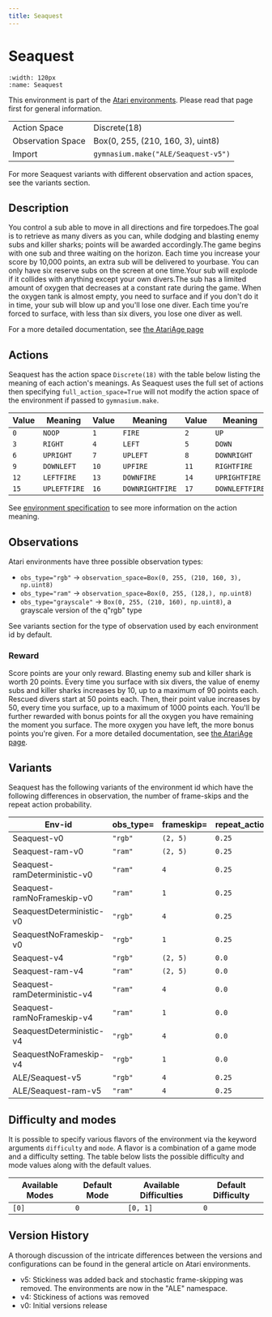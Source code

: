 ```yaml
---
title: Seaquest
---
```


# Seaquest

```{figure} ../_static/videos/environments/seaquest.gif
:width: 120px
:name: Seaquest
```

This environment is part of the <a href='..'>Atari environments</a>. Please read that page first for general information.

|                   |                                     |
|-------------------|-------------------------------------|
| Action Space      | Discrete(18)                        |
| Observation Space | Box(0, 255, (210, 160, 3), uint8)   |
| Import            | `gymnasium.make("ALE/Seaquest-v5")` |

For more Seaquest variants with different observation and action spaces, see the variants section.

## Description

You control a sub able to move in all directions and fire torpedoes.The goal is to retrieve as many divers as you can, while dodging and blasting enemy subs and killer sharks; points will be awarded accordingly.The game begins with one sub and three waiting on the horizon. Each time you increase your score by 10,000 points, an extra sub will be delivered to yourbase.  You can only have six reserve subs on the screen at one time.Your sub will explode if it collides with anything except your own divers.The sub has a limited amount of oxygen that decreases at a constant rate during the game. When the oxygen tank is almost empty, you need to surface and if you don't do it in time, your sub will blow up and you'll lose one diver.  Each time you're forced to surface, with less than six divers, you lose one diver as well.

For a more detailed documentation, see [the AtariAge page](https://atariage.com/manual_html_page.php?SoftwareLabelID=424)

## Actions

Seaquest has the action space `Discrete(18)` with the table below listing the meaning of each action's meanings.
As Seaquest uses the full set of actions then specifying `full_action_space=True` will not modify the action space of the environment if passed to `gymnasium.make`.

| Value   | Meaning      | Value   | Meaning         | Value   | Meaning        |
|---------|--------------|---------|-----------------|---------|----------------|
| `0`     | `NOOP`       | `1`     | `FIRE`          | `2`     | `UP`           |
| `3`     | `RIGHT`      | `4`     | `LEFT`          | `5`     | `DOWN`         |
| `6`     | `UPRIGHT`    | `7`     | `UPLEFT`        | `8`     | `DOWNRIGHT`    |
| `9`     | `DOWNLEFT`   | `10`    | `UPFIRE`        | `11`    | `RIGHTFIRE`    |
| `12`    | `LEFTFIRE`   | `13`    | `DOWNFIRE`      | `14`    | `UPRIGHTFIRE`  |
| `15`    | `UPLEFTFIRE` | `16`    | `DOWNRIGHTFIRE` | `17`    | `DOWNLEFTFIRE` |

See [environment specification](../env-spec) to see more information on the action meaning.

## Observations

Atari environments have three possible observation types:

- `obs_type="rgb"` -> `observation_space=Box(0, 255, (210, 160, 3), np.uint8)`
- `obs_type="ram"` -> `observation_space=Box(0, 255, (128,), np.uint8)`
- `obs_type="grayscale"` -> `Box(0, 255, (210, 160), np.uint8)`, a grayscale version of the q"rgb" type

See variants section for the type of observation used by each environment id by default.

### Reward

Score points are your only reward. Blasting enemy sub and killer shark is worth 20 points.  Every time you surface with six divers, the value of enemy subs and killer sharks increases by 10, up to a maximum of 90 points each. Rescued divers start at 50 points each.  Then, their point value increases by 50, every time you surface, up to a maximum of 1000 points each. You'll be further rewarded with bonus points for all the oxygen you have remaining the moment you surface.  The more oxygen you have left, the more bonus points you're given. For a more detailed documentation, see [the AtariAge page](https://atariage.com/manual_html_page.php?SoftwareLabelID=424).

## Variants

Seaquest has the following variants of the environment id which have the following differences in observation,
the number of frame-skips and the repeat action probability.

| Env-id                       | obs_type=   | frameskip=   | repeat_action_probability=   |
|------------------------------|-------------|--------------|------------------------------|
| Seaquest-v0                  | `"rgb"`     | `(2, 5)`     | `0.25`                       |
| Seaquest-ram-v0              | `"ram"`     | `(2, 5)`     | `0.25`                       |
| Seaquest-ramDeterministic-v0 | `"ram"`     | `4`          | `0.25`                       |
| Seaquest-ramNoFrameskip-v0   | `"ram"`     | `1`          | `0.25`                       |
| SeaquestDeterministic-v0     | `"rgb"`     | `4`          | `0.25`                       |
| SeaquestNoFrameskip-v0       | `"rgb"`     | `1`          | `0.25`                       |
| Seaquest-v4                  | `"rgb"`     | `(2, 5)`     | `0.0`                        |
| Seaquest-ram-v4              | `"ram"`     | `(2, 5)`     | `0.0`                        |
| Seaquest-ramDeterministic-v4 | `"ram"`     | `4`          | `0.0`                        |
| Seaquest-ramNoFrameskip-v4   | `"ram"`     | `1`          | `0.0`                        |
| SeaquestDeterministic-v4     | `"rgb"`     | `4`          | `0.0`                        |
| SeaquestNoFrameskip-v4       | `"rgb"`     | `1`          | `0.0`                        |
| ALE/Seaquest-v5              | `"rgb"`     | `4`          | `0.25`                       |
| ALE/Seaquest-ram-v5          | `"ram"`     | `4`          | `0.25`                       |

## Difficulty and modes

It is possible to specify various flavors of the environment via the keyword arguments `difficulty` and `mode`.
A flavor is a combination of a game mode and a difficulty setting. The table below lists the possible difficulty and mode values
along with the default values.

| Available Modes   | Default Mode   | Available Difficulties   | Default Difficulty   |
|-------------------|----------------|--------------------------|----------------------|
| `[0]`             | `0`            | `[0, 1]`                 | `0`                  |

## Version History

A thorough discussion of the intricate differences between the versions and configurations can be found in the general article on Atari environments.

* v5: Stickiness was added back and stochastic frame-skipping was removed. The environments are now in the "ALE" namespace.
* v4: Stickiness of actions was removed
* v0: Initial versions release
